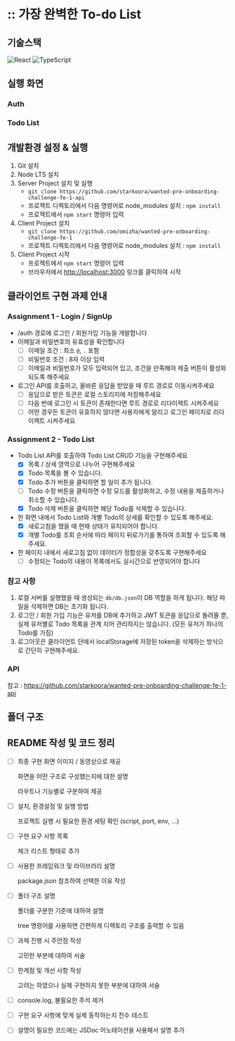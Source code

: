 # :: 가장 완벽한 To-do List

## 기술스택

 ![React](https://img.shields.io/badge/react-%2320232a.svg?style=for-the-badge&logo=react&logoColor=%2361DAFB)                    ![TypeScript](https://img.shields.io/badge/typescript-%23007ACC.svg?style=for-the-badge&logo=typescript&logoColor=white)                        

## 실행 화면

### Auth



### Todo List



## 개발환경 설정 & 실행


1. Git 설치
2. Node LTS 설치
3. Server Project 설치 및 실행
   * `git clone https://github.com/starkoora/wanted-pre-onboarding-challenge-fe-1-api`
   * 프로젝트 디렉토리에서 다음 명령어로 node_modules 설치 : `npm install`
   * 프로젝트에서 `npm start` 명령어 입력
4. Client Project 설치
   * `git clone https://github.com/omizha/wanted-pre-onboarding-challenge-fe-1`
   * 프로젝트 디렉토리에서 다음 명령어로 node_modules 설치 : `npm install`
5. Client Project 시작
   * 프로젝트에서 `npm start` 명령어 입력
   * 브라우저에서 <http://localhost:3000> 링크를 클릭하여 시작

## 클라이언트 구현 과제 안내

### Assignment 1 - Login / SignUp

* /auth 경로에 로그인 / 회원가입 기능을 개발합니다
* 이메일과 비밀번호의 유효성을 확인합니다
  - [ ] 이메일 조건 : 최소 `@`, `.` 포함
  - [ ] 비밀번호 조건 : 8자 이상 입력
  - [ ] 이메일과 비밀번호가 모두 입력되어 있고, 조건을 만족해야 제출 버튼이 활성화 되도록 해주세요
* 로그인 API를 호출하고, 올바른 응답을 받았을 때 루트 경로로 이동시켜주세요
  - [ ] 응답으로 받은 토큰은 로컬 스토리지에 저장해주세요
  - [ ] 다음 번에 로그인 시 토큰이 존재한다면 루트 경로로 리다이렉트 시켜주세요
  - [ ] 어떤 경우든 토큰이 유효하지 않다면 사용자에게 알리고 로그인 페이지로 리다이렉트 시켜주세요

### Assignment 2 - Todo List

* Todo List API를 호출하여 Todo List CRUD 기능을 구현해주세요
  - [x] 목록 / 상세 영역으로 나누어 구현해주세요
  - [x] Todo 목록을 볼 수 있습니다.
  - [x] Todo 추가 버튼을 클릭하면 할 일이 추가 됩니다.
  - [ ] Todo 수정 버튼을 클릭하면 수정 모드를 활성화하고, 수정 내용을 제출하거나 취소할 수 있습니다.
  - [x] Todo 삭제 버튼을 클릭하면 해당 Todo를 삭제할 수 있습니다.
* 한 화면 내에서 Todo List와 개별 Todo의 상세를 확인할 수 있도록 해주세요.
  - [x] 새로고침을 했을 때 현재 상태가 유지되어야 합니다.
  - [x] 개별 Todo를 조회 순서에 따라 페이지 뒤로가기를 통하여 조회할 수 있도록 해주세요.
* 한 페이지 내에서 새로고침 없이 데이터가 정합성을 갖추도록 구현해주세요
  - [ ] 수정되는 Todo의 내용이 목록에서도 실시간으로 반영되어야 합니다

### 참고 사항


1. 로컬 서버를 실행했을 때 생성되는 `db/db.json`이 DB 역할을 하게 됩니다. 해당 파일을 삭제하면 DB는 초기화 됩니다.
2. 로그인 / 회원 가입 기능은 유저를 DB에 추가하고 JWT 토큰을 응답으로 돌려줄 뿐, 실제 유저별로 Todo 목록을 관계 지어 관리하지는 않습니다. (모든 유저가 하나의 Todo를 가짐)
3. 로그아웃은 클라이언트 단에서 localStorage에 저장된 token을 삭제하는 방식으로 간단히 구현해주세요.

### API

참고 : https://github.com/starkoora/wanted-pre-onboarding-challenge-fe-1-api

## 폴더 구조


## README 작성 및 코드 정리

- [ ] 최종 구현 화면 이미지 / 동영상으로 제공

  화면을 어떤 구조로 구성했는지에 대한 설명

  라우트나 기능별로 구분하여 제공
- [ ] 설치, 환경설정 및 실행 방법

  프로젝트 실행 시 필요한 환경 세팅 확인 (script, port, env, …)
- [ ] 구현 요구 사항 목록

  체크 리스트 형태로 추가
- [ ] 사용한 프레임워크 및 라이브러리 설명

  package.json 참조하여 선택한 이유 작성
- [ ] 폴더 구조 설명

  폴더를 구분한 기준에 대하여 설명

  tree 명령어를 사용하면 간편하게 디렉토리 구조를 출력할 수 있음
- [ ] 과제 진행 시 주안점 작성

  고민한 부분에 대하여 서술
- [ ] 한계점 및 개선 사항 작성

  고려는 하였으나 실제 구현하지 못한 부분에 대하여 서술
- [ ] console.log, 불필요한 주석 제거
- [ ] 구현 요구 사항에 맞게 실제 동작하는지 전수 테스트
- [ ] 설명이 필요한 코드에는 JSDoc 어노테이션을 사용해서 설명 추가


